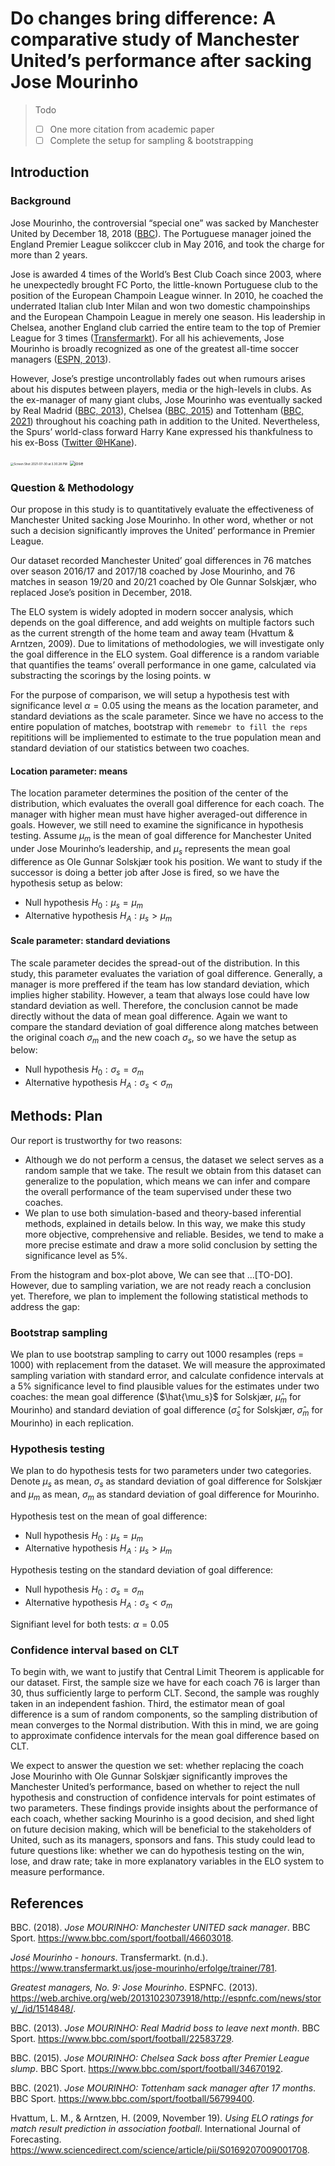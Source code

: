 # Do changes bring difference: A comparative study of Manchester United’s performance after sacking Jose Mourinho

> Todo
>
> - [ ] One more citation from academic paper
> - [ ] Complete the setup for sampling & bootstrapping

## Introduction

### Background

 Jose Mourinho, the controversial “special one” was sacked by Manchester United by December 18, 2018 ([BBC](https://www.bbc.com/sport/football/46603018)). The Portuguese manager joined the England Premier League solikccer club in May 2016, and took the charge for more than 2 years. 

Jose is awarded 4 times of the World’s Best Club Coach since 2003, where he unexpectedly brought FC Porto, the little-known Portuguese club to the position of the European Champoin League winner. In 2010, he coached the underrated Italian club Inter Milan and won two domestic champoinships and the European Champoin League in merely one season. His leadership in Chelsea, another England club carried the entire team to the top of Premier League for 3 times ([Transfermarkt](https://www.transfermarkt.us/jose-mourinho/erfolge/trainer/781)). For all his achievements, Jose Mourinho is broadly recognized as one of the greatest all-time soccer managers ([ESPN, 2013](https://web.archive.org/web/20131023073918/http://espnfc.com/news/story/_/id/1514848/)). 

However, Jose’s prestige uncontrollably fades out when rumours arises about his disputes between players, media or the high-levels in clubs. As the ex-manager of many giant clubs, Jose Mourinho was eventually sacked by Real Madrid ([BBC, 2013](https://www.bbc.com/sport/football/22583729)), Chelsea ([BBC, 2015](https://www.bbc.com/sport/football/34670192)) and Tottenham ([BBC, 2021](https://www.bbc.com/sport/football/56799400)) throughout his coaching path in addition to the United. Nevertheless, the Spurs’ world-class forward Harry Kane expressed his thankfulness to his ex-Boss ([Twitter @HKane](https://twitter.com/HKane/status/1384126605224648716?ref_src=twsrc%5Etfw%7Ctwcamp%5Etweetembed%7Ctwterm%5E1384126605224648716%7Ctwgr%5E%7Ctwcon%5Es1_&ref_url=https%3A%2F%2Fwww.bbc.co.uk%2Fsport%2Ffootball%2F56799400)). 

<img src="intro.assets/Screen Shot 2021-07-30 at 3.30.28 PM.png" alt="Screen Shot 2021-07-30 at 3.30.28 PM" style="zoom:33%;" />

<img src="intro.assets/jose.jpg" alt="jose" style="zoom:50%;" />

### Question & Methodology

Our propose in this study is to quantitatively evaluate the effectiveness of Manchester United sacking Jose Mourinho. In other word, whether or not such a decision significantly improves the United’ performance in Premier League. 

Our dataset recorded Manchester United’ goal differences in 76 matches over season 2016/17 and 2017/18 coached by Jose Mourinho, and 76 matches in season 19/20 and 20/21 coached by Ole Gunnar Solskjær, who replaced Jose’s position in December, 2018. 

The ELO system is widely adopted in modern soccer analysis, which depends on the goal difference, and add weights on multiple factors such as the current strength of the home team and away team (Hvattum & Arntzen, 2009). Due to limitations of methodologies, we will investigate only the goal difference in the ELO system. Goal difference is a random variable that quantifies the teams’ overall performance in one game, calculated via substracting the scorings by the losing points. w

For the purpose of comparison, we will setup a hypothesis test with significance level $\alpha=0.05$ using the means as the location parameter, and standard deviations as the scale parameter. Since we have no access to the entire population of matches, bootstrap with `rememebr to fill the reps` repititions will be impliemented to estimate to the true population mean and standard deviation of our statistics between two coaches. 

#### Location parameter: means

The location parameter determines the position of the center of the distribution, which evaluates the overall goal difference for each coach. The manager with higher mean must have higher averaged-out difference in goals. However, we still need to examine the significance in hypothesis testing. Assume $\mu_m$​​ is the mean of goal difference for Manchester United under Jose Mourinho’s leadership, and $\mu_s$​​​​​ represents the mean goal difference as Ole Gunnar Solskjær took his position. We want to study if the successor is doing a better job after Jose is fired, so we have the hypothesis setup as below:

- Null hypothesis $H_0:\mu_s=\mu_m$​​ 
- Alternative hypothesis $H_A:\mu_s>\mu_m$​​ 

#### Scale parameter: standard deviations

The scale parameter decides the spread-out of the distribution. In this study, this parameter evaluates the variation of goal difference. Generally, a manager is more preffered if the team has low standard deviation, which implies higher stability. However, a team that always lose could have low standard deviation as well. Therefore, the conclusion cannot be made directly without the data of mean goal difference. Again we want to compare the standard deviation of goal difference along matches between the original coach $\sigma_m$ and the new coach $\sigma_s$, so we have the setup as below:

- Null hypothesis $H_0:\sigma_s=\sigma_m$​​​ 
- Alternative hypothesis $H_A:\sigma_s<\sigma_m$​​​​ 

## Methods: Plan

Our report is trustworthy for two reasons:
- Although we do not perform a census, the dataset we select serves as a random sample that we take. The result we obtain from this dataset can generalize to the population, which means we can infer and compare the overall performance of the team supervised under these two coaches.
- We plan to use both simulation-based and theory-based inferential methods, explained in details below. In this way, we make this study more objective, comprehensive and reliable. Besides, we tend to make a more precise estimate and draw a more solid conclusion by setting the significance level as 5%. 

From the histogram and box-plot above, We can see that ...[TO-DO]. However, due to sampling variation, we are not ready reach a conclusion yet. Therefore, we plan to implement the following statistical methods to address the gap:

### Bootstrap sampling
We plan to use bootstrap sampling to carry out 1000 resamples (reps = 1000) with replacement from the dataset. We will measure the approximated sampling variation with standard error, and calculate confidence intervals at a 5% significance level to find plausible values for the estimates under two coaches: the mean goal difference ($\hat{\mu_s}$​​​​ for Solskjær, $\hat\mu_m$​​​​ for Mourinho) and standard deviation of goal difference ($\hat\sigma_s$​​​​ for Solskjær, $\hat\sigma_m$​​​​ for Mourinho) in each replication.

### Hypothesis testing
We plan to do hypothesis tests for two parameters under two categories. Denote $\mu_s$ as mean, $\sigma_s$ as standard deviation of goal difference for Solskjær and $\mu_m$ as mean, $\sigma_m$ as standard deviation of goal difference for Mourinho.

Hypothesis test on the mean of goal difference:
- Null hypothesis $H_0:\mu_s=\mu_m$​​ 
- Alternative hypothesis $H_A:\mu_s>\mu_m$​​ 

Hypothesis testing on the standard deviation of goal difference:
- Null hypothesis $H_0:\sigma_s=\sigma_m$​​​ 
- Alternative hypothesis $H_A:\sigma_s<\sigma_m$​​​​ 

Signifiant level for both tests: $\alpha=0.05$

### Confidence interval based on CLT 
To begin with, we want to justify that Central Limit Theorem is applicable for our dataset. First, the sample size we have for each coach 76 is larger than 30, thus sufficiently large to perform CLT. Second, the sample was roughly taken in an independent fashion. Third, the estimator mean of goal difference is a sum of random components, so the sampling distribution of mean converges to the Normal distribution. With this in mind, we are going to approximate confidence intervals for the mean goal difference based on CLT. 

We expect to answer the question we set: whether replacing the coach Jose Mourinho with Ole Gunnar Solskjær significantly improves the Manchester United’s performance, based on whether to reject the null hypothesis and construction of confidence intervals for point estimates of two parameters. These findings provide insights about the performance of each coach, whether sacking Mourinho is a good decision, and shed light on future decision making, which will be beneficial to the stakeholders of United, such as its managers, sponsors and fans. This study could lead to future questions like: whether we can do hypothesis testing on the win, lose, and draw rate; take in more explanatory variables in the ELO system to measure performance.

## References

BBC. (2018). *Jose MOURINHO: Manchester UNITED sack manager*. BBC Sport. https://www.bbc.com/sport/football/46603018. 

*José Mourinho - honours*. Transfermarkt. (n.d.). https://www.transfermarkt.us/jose-mourinho/erfolge/trainer/781. 

*Greatest managers, No. 9: Jose Mourinho*. ESPNFC. (2013). https://web.archive.org/web/20131023073918/http://espnfc.com/news/story/_/id/1514848/. 

BBC. (2013). *Jose MOURINHO: Real Madrid boss to leave next month*. BBC Sport. https://www.bbc.com/sport/football/22583729. 

BBC. (2015). *Jose MOURINHO: Chelsea Sack boss after Premier League slump*. BBC Sport. https://www.bbc.com/sport/football/34670192. 

BBC. (2021). *Jose MOURINHO: Tottenham sack manager after 17 months*. BBC Sport. https://www.bbc.com/sport/football/56799400. 

Hvattum, L. M., & Arntzen, H. (2009, November 19). *Using ELO ratings for match result prediction in association football*. International Journal of Forecasting. https://www.sciencedirect.com/science/article/pii/S0169207009001708. 